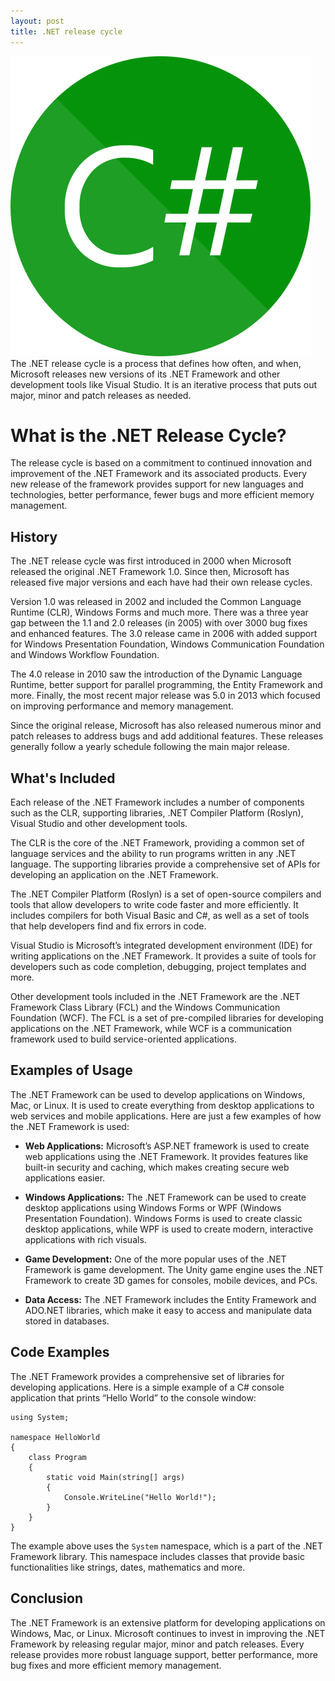 ```yaml
---
layout: post
title: .NET release cycle
---
```

<div class="row">
    <div class="col-sm-2">
        <img src="/images/csharp-logo.png" alt="Microsoft .NET"/>
    </div>
    <div class="col-sm-10">
        The .NET release cycle is a process that defines how often, and when, Microsoft releases new versions of its .NET Framework and other development tools like Visual Studio. It is an iterative process that puts out major, minor and patch releases as needed.
    </div>
</div>

# What is the .NET Release Cycle?

The release cycle is based on a commitment to continued innovation and improvement of the .NET Framework and its associated products. Every new release of the framework provides support for new languages and technologies, better performance, fewer bugs and more efficient memory management.

## History
The .NET release cycle was first introduced in 2000 when Microsoft released the original .NET Framework 1.0. Since then, Microsoft has released five major versions and each have had their own release cycles.

Version 1.0 was released in 2002 and included the Common Language Runtime (CLR), Windows Forms and much more. There was a three year gap between the 1.1 and 2.0 releases (in 2005) with over 3000 bug fixes and enhanced features. The 3.0 release came in 2006 with added support for Windows Presentation Foundation, Windows Communication Foundation and Windows Workflow Foundation.

The 4.0 release in 2010 saw the introduction of the Dynamic Language Runtime, better support for parallel programming, the Entity Framework and more. Finally, the most recent major release was 5.0 in 2013 which focused on improving performance and memory management.

Since the original release, Microsoft has also released numerous minor and patch releases to address bugs and add additional features. These releases generally follow a yearly schedule following the main major release.

## What's Included
Each release of the .NET Framework includes a number of components such as the CLR, supporting libraries, .NET Compiler Platform (Roslyn), Visual Studio and other development tools.

The CLR is the core of the .NET Framework, providing a common set of language services and the ability to run programs written in any .NET language. The supporting libraries provide a comprehensive set of APIs for developing an application on the .NET Framework.

The .NET Compiler Platform (Roslyn) is a set of open-source compilers and tools that allow developers to write code faster and more efficiently. It includes compilers for both Visual Basic and C#, as well as a set of tools that help developers find and fix errors in code.

Visual Studio is Microsoft’s integrated development environment (IDE) for writing applications on the .NET Framework. It provides a suite of tools for developers such as code completion, debugging, project templates and more.

Other development tools included in the .NET Framework are the .NET Framework Class Library (FCL) and the Windows Communication Foundation (WCF). The FCL is a set of pre-compiled libraries for developing applications on the .NET Framework, while WCF is a communication framework used to build service-oriented applications.

## Examples of Usage
The .NET Framework can be used to develop applications on Windows, Mac, or Linux. It is used to create everything from desktop applications to web services and mobile applications. Here are just a few examples of how the .NET Framework is used:

- **Web Applications:** Microsoft’s ASP.NET framework is used to create web applications using the .NET Framework. It provides features like built-in security and caching, which makes creating secure web applications easier.

- **Windows Applications:** The .NET Framework can be used to create desktop applications using Windows Forms or WPF (Windows Presentation Foundation). Windows Forms is used to create classic desktop applications, while WPF is used to create modern, interactive applications with rich visuals.

- **Game Development:** One of the more popular uses of the .NET Framework is game development. The Unity game engine uses the .NET Framework to create 3D games for consoles, mobile devices, and PCs.

- **Data Access:** The .NET Framework includes the Entity Framework and ADO.NET libraries, which make it easy to access and manipulate data stored in databases.

## Code Examples
The .NET Framework provides a comprehensive set of libraries for developing applications. Here is a simple example of a C# console application that prints “Hello World” to the console window:

```
using System;

namespace HelloWorld
{
    class Program
    {
        static void Main(string[] args)
        {
            Console.WriteLine("Hello World!");
        }
    }
}
```

The example above uses the `System` namespace, which is a part of the .NET Framework library. This namespace includes classes that provide basic functionalities like strings, dates, mathematics and more.

## Conclusion
The .NET Framework is an extensive platform for developing applications on Windows, Mac, or Linux. Microsoft continues to invest in improving the .NET Framework by releasing regular major, minor and patch releases. Every release provides more robust language support, better performance, more bug fixes and more efficient memory management.
